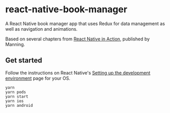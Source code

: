 # react-native-book-manager

A React Native book manager app that uses Redux for data management as well as navigation and animations.

Based on several chapters from [React Native in Action](https://www.manning.com/books/react-native-in-action), published by Manning.

## Get started

Follow the instructions on React Native's [Setting up the development environment](https://reactnative.dev/docs/environment-setup) page for your OS.

```
yarn
yarn pods
yarn start
yarn ios
yarn android
```
